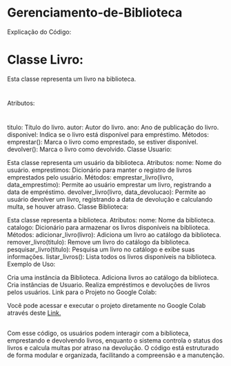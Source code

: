 # Gerenciamento-de-Biblioteca

Explicação do Código:

# Classe Livro:

Esta classe representa um livro na biblioteca.
#
Atributos:
#
titulo: Título do livro.
autor: Autor do livro.
ano: Ano de publicação do livro.
disponivel: Indica se o livro está disponível para empréstimo.
Métodos:
emprestar(): Marca o livro como emprestado, se estiver disponível.
devolver(): Marca o livro como devolvido.
Classe Usuario:

Esta classe representa um usuário da biblioteca.
Atributos:
nome: Nome do usuário.
emprestimos: Dicionário para manter o registro de livros emprestados pelo usuário.
Métodos:
emprestar_livro(livro, data_emprestimo): Permite ao usuário emprestar um livro, registrando a data de empréstimo.
devolver_livro(livro, data_devolucao): Permite ao usuário devolver um livro, registrando a data de devolução e calculando multa, se houver atraso.
Classe Biblioteca:

Esta classe representa a biblioteca.
Atributos:
nome: Nome da biblioteca.
catalogo: Dicionário para armazenar os livros disponíveis na biblioteca.
Métodos:
adicionar_livro(livro): Adiciona um livro ao catálogo da biblioteca.
remover_livro(titulo): Remove um livro do catálogo da biblioteca.
pesquisar_livro(titulo): Pesquisa um livro no catálogo e exibe suas informações.
listar_livros(): Lista todos os livros disponíveis na biblioteca.
Exemplo de Uso:

Cria uma instância da Biblioteca.
Adiciona livros ao catálogo da biblioteca.
Cria instâncias de Usuario.
Realiza empréstimos e devoluções de livros pelos usuários.
Link para o Projeto no Google Colab:

Você pode acessar e executar o projeto diretamente no Google Colab através deste [Link.](https://colab.research.google.com/drive/1mgkBiuMjcCpdiAlsy0ifShwkrhjx0EtG?usp=sharing)

##

Com esse código, os usuários podem interagir com a biblioteca, emprestando e devolvendo livros, enquanto o sistema controla o status dos livros e calcula multas por atraso na devolução. O código está estruturado de forma modular e organizada, facilitando a compreensão e a manutenção.
